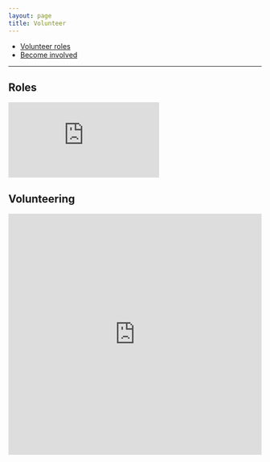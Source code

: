 ```yaml
---
layout: page
title: Volunteer
---
```


- [Volunteer roles](#Roles)
- [Become involved](#Volunteering)

---


## Roles

<iframe src='https://view.officeapps.live.com/op/embed.aspx?src=https://1drv.ms/w/s!AnCjvLgKMWp-bk9VlZLW92bY7bY?e=KUslPn' width='px' height='px' frameborder='0'>
</iframe>

<br>

## Volunteering
<iframe width="640px" height= "480px" src= "https://forms.office.com/Pages/ResponsePage.aspx?id=DQSIkWdsW0yxEjajBLZtrQAAAAAAAAAAAAMAAC9pqdJUNUhXUk5NNU1EUU42UllOUExWODRHU1g3SS4u&embed=true" frameborder= "0" marginwidth= "0" marginheight= "0" style= "border: none; max-width:100%; max-height:100vh" allowfullscreen webkitallowfullscreen mozallowfullscreen msallowfullscreen> </iframe>
